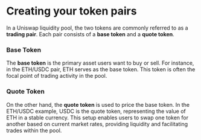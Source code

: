 # Creating your token pairs

In a Uniswap liquidity pool, the two tokens are commonly referred to as a **trading pair**. Each pair consists of a **base token** and a **quote token**.

### Base Token

The **base token** is the primary asset users want to buy or sell. For instance, in the ETH/USDC pair, ETH serves as the base token. This token is often the focal point of trading activity in the pool.

### Quote Token

On the other hand, the **quote token** is used to price the base token. In the ETH/USDC example, USDC is the quote token, representing the value of ETH in a stable currency. This setup enables users to swap one token for another based on current market rates, providing liquidity and facilitating trades within the pool.